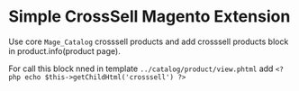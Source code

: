 # Simple CrossSell Magento Extension 

Use core `Mage_Catalog` crosssell products and add crosssell products block in product.info(product page).

For call this block nned in template `../catalog/product/view.phtml` add `<?php echo $this->getChildHtml('crosssell') ?>`